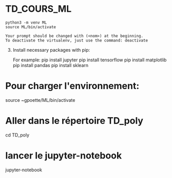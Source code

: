 # TD_COURS_ML

    python3 -m venv ML
    source ML/bin/activate
 
    Your prompt should be changed with (<nom>) at the beginning.
    To deactivate the virtualenv, just use the command: deactivate

3. Install necessary packages with pip:

    For example:
    pip install jupyter
    pip install tensorflow
    pip install matplotlib
    pip install pandas
    pip install sklearn

# Pour charger l'environnement:
source ~gpoette/ML/bin/activate

# Aller dans le répertoire TD_poly
cd TD_poly

# lancer le jupyter-notebook
jupyter-notebook
